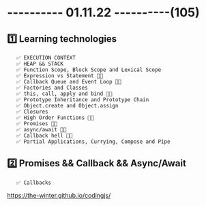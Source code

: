 # ---------- 01.11.22 ----------(105)

## 1️⃣ Learning technologies

       ✅ EXECUTION CONTEXT
       ✅ HEAP && STACK
       ✅ Function Scope, Block Scope and Lexical Scope
       ✅ Expression vs Statement 👍🏻
       ✅ Callback Queue and Event Loop 👍🏻
       ✅ Factories and Classes
       ✅ this, call, apply and bind 👍🏻
       ✅ Prototype Inheritance and Prototype Chain
       ✅ Object.create and Object.assign
       ✅ Closures
       ✅ High Order Functions 👍🏻
       ✅ Promises 👍🏻
       ✅ async/await 👍🏻
       ✅ Callback hell 👋🏻
       ✅ Partial Applications, Currying, Compose and Pipe

## 2️⃣ Promises && Callback && Async/Await

       ✅ Callbacks

https://the-winter.github.io/codingjs/
